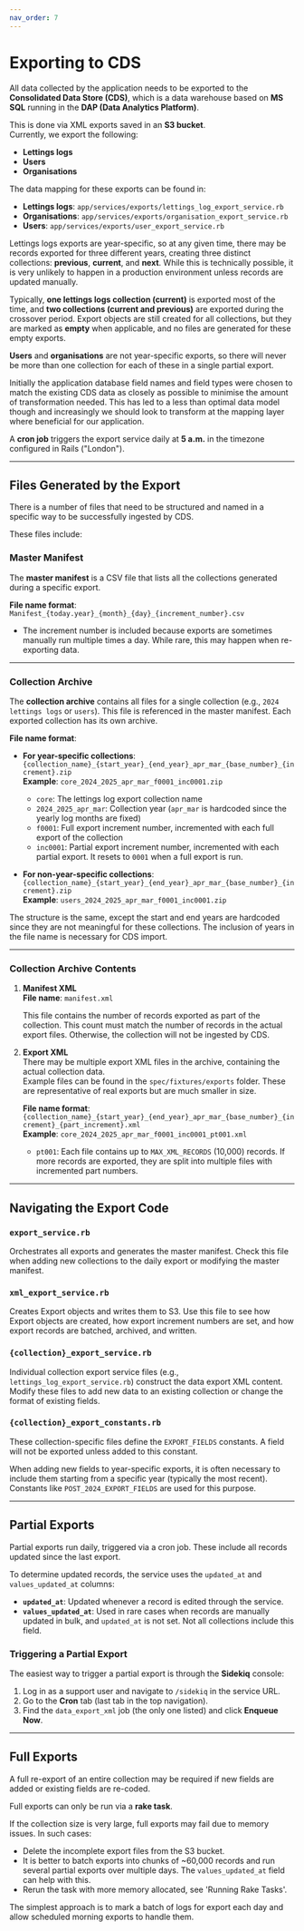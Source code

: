 ```yaml
---
nav_order: 7
---
```


# Exporting to CDS

All data collected by the application needs to be exported to the **Consolidated Data Store (CDS)**, which is a data warehouse based on **MS SQL** running in the **DAP (Data Analytics Platform)**.

This is done via XML exports saved in an **S3 bucket**.  
Currently, we export the following:

- **Lettings logs**
- **Users**
- **Organisations**

The data mapping for these exports can be found in:

- **Lettings logs**: `app/services/exports/lettings_log_export_service.rb`
- **Organisations**: `app/services/exports/organisation_export_service.rb`
- **Users**: `app/services/exports/user_export_service.rb`

<!-- Add sales log when sales logs export is added -->

Lettings logs exports are year-specific, so at any given time, there may be records exported for three different years, creating three distinct collections: **previous**, **current**, and **next**. While this is technically possible, it is very unlikely to happen in a production environment unless records are updated manually.

Typically, **one lettings logs collection (current)** is exported most of the time, and **two collections (current and previous)** are exported during the crossover period. Export objects are still created for all collections, but they are marked as **empty** when applicable, and no files are generated for these empty exports.

**Users** and **organisations** are not year-specific exports, so there will never be more than one collection for each of these in a single partial export.

Initially the application database field names and field types were chosen to match the existing CDS data as closely as possible to minimise the amount of transformation needed. This has led to a less than optimal data model though and increasingly we should look to transform at the mapping layer where beneficial for our application.

A **cron job** triggers the export service daily at **5 a.m.** in the timezone configured in Rails ("London").

---

## Files Generated by the Export

There is a number of files that need to be structured and named in a specific way to be successfully ingested by CDS.

These files include:

### Master Manifest

The **master manifest** is a CSV file that lists all the collections generated during a specific export.

**File name format**:  
`Manifest_{today.year}_{month}_{day}_{increment_number}.csv`

- The increment number is included because exports are sometimes manually run multiple times a day. While rare, this may happen when re-exporting data.

---

### Collection Archive

The **collection archive** contains all files for a single collection (e.g., `2024 lettings logs` or `users`). This file is referenced in the master manifest. Each exported collection has its own archive.

**File name format**:

- **For year-specific collections**:  
  `{collection_name}_{start_year}_{end_year}_apr_mar_{base_number}_{increment}.zip`  
  **Example**: `core_2024_2025_apr_mar_f0001_inc0001.zip`

  - `core`: The lettings log export collection name
  - `2024_2025_apr_mar`: Collection year (`apr_mar` is hardcoded since the yearly log months are fixed)
  - `f0001`: Full export increment number, incremented with each full export of the collection
  - `inc0001`: Partial export increment number, incremented with each partial export. It resets to `0001` when a full export is run.

- **For non-year-specific collections**:  
  `{collection_name}_{start_year}_{end_year}_apr_mar_{base_number}_{increment}.zip`  
  **Example**: `users_2024_2025_apr_mar_f0001_inc0001.zip`

The structure is the same, except the start and end years are hardcoded since they are not meaningful for these collections. The inclusion of years in the file name is necessary for CDS import.

---

### Collection Archive Contents

1. **Manifest XML**  
   **File name**: `manifest.xml`

   This file contains the number of records exported as part of the collection. This count must match the number of records in the actual export files. Otherwise, the collection will not be ingested by CDS.

2. **Export XML**  
   There may be multiple export XML files in the archive, containing the actual collection data.  
   Example files can be found in the `spec/fixtures/exports` folder. These are representative of real exports but are much smaller in size.

   **File name format**:  
   `{collection_name}_{start_year}_{end_year}_apr_mar_{base_number}_{increment}_{part_increment}.xml`  
   **Example**: `core_2024_2025_apr_mar_f0001_inc0001_pt001.xml`

   - `pt001`: Each file contains up to `MAX_XML_RECORDS` (10,000) records. If more records are exported, they are split into multiple files with incremented part numbers.

---

## Navigating the Export Code

### `export_service.rb`

Orchestrates all exports and generates the master manifest. Check this file when adding new collections to the daily export or modifying the master manifest.

### `xml_export_service.rb`

Creates Export objects and writes them to S3. Use this file to see how Export objects are created, how export increment numbers are set, and how export records are batched, archived, and written.

### `{collection}_export_service.rb`

Individual collection export service files (e.g., `lettings_log_export_service.rb`) construct the data export XML content. Modify these files to add new data to an existing collection or change the format of existing fields.

### `{collection}_export_constants.rb`

These collection-specific files define the `EXPORT_FIELDS` constants. A field will not be exported unless added to this constant.

When adding new fields to year-specific exports, it is often necessary to include them starting from a specific year (typically the most recent). Constants like `POST_2024_EXPORT_FIELDS` are used for this purpose.

---

## Partial Exports

Partial exports run daily, triggered via a cron job. These include all records updated since the last export.

To determine updated records, the service uses the `updated_at` and `values_updated_at` columns:

- **`updated_at`**: Updated whenever a record is edited through the service.
- **`values_updated_at`**: Used in rare cases when records are manually updated in bulk, and `updated_at` is not set. Not all collections include this field.

### Triggering a Partial Export

The easiest way to trigger a partial export is through the **Sidekiq** console:

1. Log in as a support user and navigate to `/sidekiq` in the service URL.
2. Go to the **Cron** tab (last tab in the top navigation).
3. Find the `data_export_xml` job (the only one listed) and click **Enqueue Now**.

---

## Full Exports

A full re-export of an entire collection may be required if new fields are added or existing fields are re-coded.

Full exports can only be run via a **rake task**.

<!-- Update this section when sales exports are added, as they will affect rake tasks -->

If the collection size is very large, full exports may fail due to memory issues. In such cases:

- Delete the incomplete export files from the S3 bucket.
- It is better to batch exports into chunks of ~60,000 records and run several partial exports over multiple days. The `values_updated_at` field can help with this.
- Rerun the task with more memory allocated, see 'Running Rake Tasks'.

The simplest approach is to mark a batch of logs for export each day and allow scheduled morning exports to handle them.

